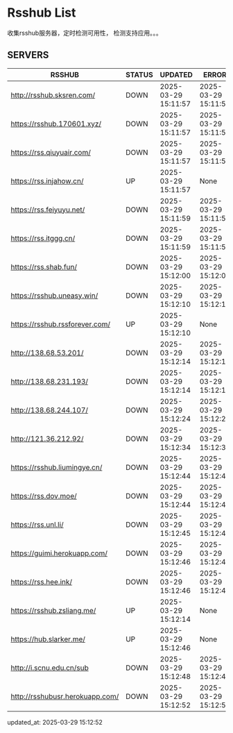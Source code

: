 # Rsshub List

收集rsshub服务器，定时检测可用性， 检测支持应用。。。


## SERVERS

|  RSSHUB   | STATUS  | UPDATED  | ERROR  | TWITTER |  
|  ----  | ----  | ----  | ----  | ---- |  
| http://rsshub.sksren.com/ | DOWN | 2025-03-29 15:11:57 | 2025-03-29 15:11:57 |  
| https://rsshub.170601.xyz/ | DOWN | 2025-03-29 15:11:57 | 2025-03-29 15:11:57 |  
| https://rss.qiuyuair.com/ | DOWN | 2025-03-29 15:11:57 | 2025-03-29 15:11:57 |  
| https://rss.injahow.cn/ | UP | 2025-03-29 15:11:57 | None ||  
| https://rss.feiyuyu.net/ | DOWN | 2025-03-29 15:11:59 | 2025-03-29 15:11:59 |  
| https://rss.itggg.cn/ | DOWN | 2025-03-29 15:11:59 | 2025-03-29 15:11:59 |  
| https://rss.shab.fun/ | DOWN | 2025-03-29 15:12:00 | 2025-03-29 15:12:00 |  
| https://rsshub.uneasy.win/ | DOWN | 2025-03-29 15:12:10 | 2025-03-29 15:12:10 |  
| https://rsshub.rssforever.com/ | UP | 2025-03-29 15:12:10 | None ||  
| http://138.68.53.201/ | DOWN | 2025-03-29 15:12:14 | 2025-03-29 15:12:14 |  
| http://138.68.231.193/ | DOWN | 2025-03-29 15:12:14 | 2025-03-29 15:12:14 |  
| http://138.68.244.107/ | DOWN | 2025-03-29 15:12:24 | 2025-03-29 15:12:24 |  
| http://121.36.212.92/ | DOWN | 2025-03-29 15:12:34 | 2025-03-29 15:12:34 |  
| https://rsshub.liumingye.cn/ | DOWN | 2025-03-29 15:12:44 | 2025-03-29 15:12:44 |  
| https://rss.dov.moe/ | DOWN | 2025-03-29 15:12:44 | 2025-03-29 15:12:44 |  
| https://rss.unl.li/ | DOWN | 2025-03-29 15:12:45 | 2025-03-29 15:12:45 |  
| https://guimi.herokuapp.com/ | DOWN | 2025-03-29 15:12:46 | 2025-03-29 15:12:46 |  
| https://rss.hee.ink/ | DOWN | 2025-03-29 15:12:46 | 2025-03-29 15:12:46 |  
| https://rsshub.zsliang.me/ | UP | 2025-03-29 15:12:14 | None |OK|  
| https://hub.slarker.me/ | UP | 2025-03-29 15:12:46 | None ||  
| http://i.scnu.edu.cn/sub | DOWN | 2025-03-29 15:12:48 | 2025-03-29 15:12:48 |  
| http://rsshubusr.herokuapp.com/ | DOWN | 2025-03-29 15:12:52 | 2025-03-29 15:12:52 |  
  

updated_at: 2025-03-29 15:12:52  
